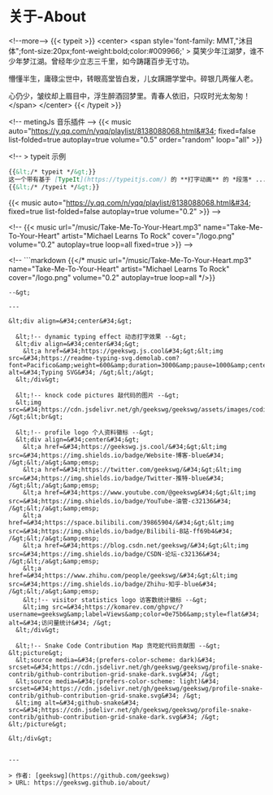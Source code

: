 # 关于-About


&lt;!--more--&gt;
{{&lt; typeit &gt;}}
&lt;center&gt;
&lt;span  style=&#39;font-family: MMT,&#34;沐目体&#34;;font-size:20px;font-weight:bold;color:#009966;&#39; &gt;
莫笑少年江湖梦，谁不少年梦江湖。曾经年少立志三千里，如今踌躇百步无寸功。

懵懂半生，庸碌尘世中，转眼高堂皆白发，儿女蹒跚学堂中。碎银几两催人老。

心仍少，皱纹却上眉目中，浮生醉酒回梦里。青春人依旧，只叹时光太匆匆！
&lt;/span&gt;
&lt;/center&gt;
{{&lt; /typeit &gt;}}


&lt;!-- metingJs 音乐插件 --&gt;
{{&lt; music auto=&#34;https://y.qq.com/n/yqq/playlist/8138088068.html&#34; fixed=false list-folded=true autoplay=true volume=&#34;0.5&#34; order=&#34;random&#34; loop=&#34;all&#34;  &gt;}}

&lt;!-- 
&gt; typeit 示例

```markdown
{{&lt;/* typeit */&gt;}}
这一个带有基于 [TypeIt](https://typeitjs.com/) 的 **打字动画** 的 *段落* ...
{{&lt;/* /typeit */&gt;}}
```

{{&lt; music auto=&#34;https://y.qq.com/n/yqq/playlist/8138088068.html&#34; fixed=true list-folded=false autoplay=true volume=&#34;0.2&#34; &gt;}} --&gt;

&lt;!-- {{&lt; music url=&#34;/music/Take-Me-To-Your-Heart.mp3&#34;  name=&#34;Take-Me-To-Your-Heart&#34; artist=&#34;Michael Learns To Rock&#34; cover=&#34;/logo.png&#34; volume=&#34;0.2&#34; autoplay=true loop=all fixed=true &gt;}} --&gt;

&lt;!-- ```markdown
{{&lt;/* music url=&#34;/music/Take-Me-To-Your-Heart.mp3&#34;  name=&#34;Take-Me-To-Your-Heart&#34; artist=&#34;Michael Learns To Rock&#34; cover=&#34;/logo.png&#34; volume=&#34;0.2&#34; autoplay=true loop=all */&gt;}}
``` 
--&gt;

---

&lt;div align=&#34;center&#34;&gt;
  
  &lt;!-- dynamic typing effect 动态打字效果 --&gt;
  &lt;div align=&#34;center&#34;&gt;
    &lt;a href=&#34;https://geekswg.js.cool&#34;&gt;&lt;img src=&#34;https://readme-typing-svg.demolab.com?font=Pacifico&amp;weight=600&amp;duration=3000&amp;pause=1000&amp;center=true&amp;vCenter=true&amp;width=435&amp;lines=Hello&#43;World;Talk&#43;is&#43;Cheap%2C&#43;Show&#43;Me&#43;the&#43;Code&#34; alt=&#34;Typing SVG&#34; /&gt;&lt;/a&gt;
  &lt;/div&gt;

  &lt;!-- knock code pictures 敲代码的图片 --&gt;
  &lt;img src=&#34;https://cdn.jsdelivr.net/gh/geekswg/geekswg/assets/images/coding.gif&#34; /&gt;&lt;br&gt;

  &lt;!-- profile logo 个人资料徽标 --&gt;
  &lt;div align=&#34;center&#34;&gt;
    &lt;a href=&#34;https://geekswg.js.cool/&#34;&gt;&lt;img src=&#34;https://img.shields.io/badge/Website-博客-blue&#34; /&gt;&lt;/a&gt;&amp;emsp;
    &lt;a href=&#34;https://twitter.com/geekswg/&#34;&gt;&lt;img src=&#34;https://img.shields.io/badge/Twitter-推特-blue&#34; /&gt;&lt;/a&gt;&amp;emsp;
    &lt;a href=&#34;https://www.youtube.com/@geekswg&#34;&gt;&lt;img src=&#34;https://img.shields.io/badge/YouTube-油管-c32136&#34; /&gt;&lt;/a&gt;&amp;emsp;
    &lt;a href=&#34;https://space.bilibili.com/39865904/&#34;&gt;&lt;img src=&#34;https://img.shields.io/badge/Bilibili-B站-ff69b4&#34; /&gt;&lt;/a&gt;&amp;emsp;
    &lt;a href=&#34;https://blog.csdn.net/geekswg/&#34;&gt;&lt;img src=&#34;https://img.shields.io/badge/CSDN-论坛-c32136&#34; /&gt;&lt;/a&gt;&amp;emsp;
    &lt;a href=&#34;https://www.zhihu.com/people/geekswg/&#34;&gt;&lt;img src=&#34;https://img.shields.io/badge/Zhihu-知乎-blue&#34; /&gt;&lt;/a&gt;&amp;emsp;
    &lt;!-- visitor statistics logo 访客数统计徽标 --&gt;
    &lt;img src=&#34;https://komarev.com/ghpvc/?username=geekswg&amp;label=Views&amp;color=0e75b6&amp;style=flat&#34; alt=&#34;访问量统计&#34; /&gt;
  &lt;/div&gt;

  &lt;!-- Snake Code Contribution Map 贪吃蛇代码贡献图 --&gt;
&lt;picture&gt;
  &lt;source media=&#34;(prefers-color-scheme: dark)&#34; srcset=&#34;https://cdn.jsdelivr.net/gh/geekswg/geekswg/profile-snake-contrib/github-contribution-grid-snake-dark.svg&#34; /&gt;
  &lt;source media=&#34;(prefers-color-scheme: light)&#34; srcset=&#34;https://cdn.jsdelivr.net/gh/geekswg/geekswg/profile-snake-contrib/github-contribution-grid-snake.svg&#34; /&gt;
  &lt;img alt=&#34;github-snake&#34; src=&#34;https://cdn.jsdelivr.net/gh/geekswg/geekswg/profile-snake-contrib/github-contribution-grid-snake-dark.svg&#34; /&gt;
&lt;/picture&gt;

&lt;/div&gt;


---

> 作者: [geekswg](https://github.com/geekswg)  
> URL: https://geekswg.github.io/about/  

